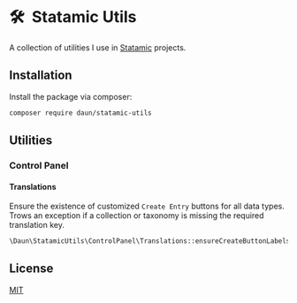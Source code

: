 # 🛠️  Statamic Utils

A collection of utilities I use in [Statamic](https://statamic.com/) projects.

## Installation

Install the package via composer:

```bash
composer require daun/statamic-utils
```

## Utilities

### Control Panel

#### Translations

Ensure the existence of customized `Create Entry` buttons for all data types. Trows an exception if
a collection or taxonomy is missing the required translation key.

```php
\Daun\StatamicUtils\ControlPanel\Translations::ensureCreateButtonLabels();
```

## License

[MIT](https://opensource.org/licenses/MIT)

